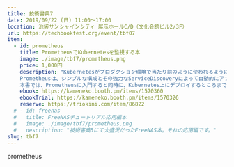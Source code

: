 ```yaml
---
title: 技術書典7
date: 2019/09/22 (日) 11:00〜17:00
location: 池袋サンシャインシティ 展示ホールC/D（文化会館ビル2/3F）
url: https://techbookfest.org/event/tbf07
item:
  - id: prometheus
    title: PrometheusでKubernetesを監視する本
    image: ./image/tbf7/prometheus.png
    price: 1,000円
    description: "Kubernetesがプロダクション環境で当たり前のように使われるようになりました。アプリケーションをより高速にデプロイできるようになるとともに、従来の監視では、監視がボトルネックとなってきます。<br>
    Prometheusは、シンプルな構成とその強力なServiceDiscoveryによって自動的にアプリケーションのPodを検知することができます。<br>
    本書では、Prometheusに入門すると同時に、Kubernetes上にデプロイするところまでご紹介致します。"
    ebook: https://kameneko.booth.pm/items/1570360
    ebookTrial: https://kameneko.booth.pm/items/1570326
    reserve: https://triokini.com/item/86822
  # - id: freenas
  #   title: FreeNASチュートリアル応用編本
  #   image: ./image/tbf7/prometheus.png
  #   description: "技術書典5にて大盛況だったFreeNAS本。それの応用編です。"
slug: tbf7
---
```


prometheus